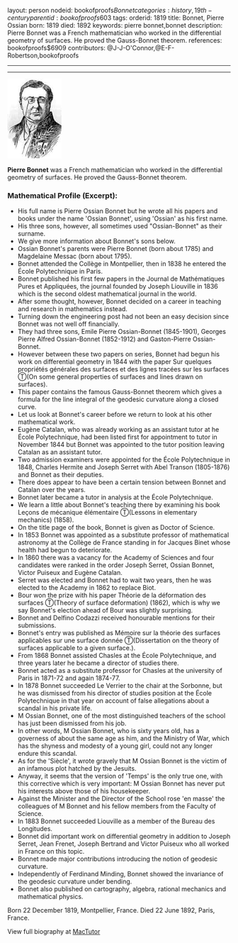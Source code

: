 layout: person
nodeid: bookofproofs$Bonnet
categories: history,19th-century
parentid: bookofproofs$603
tags: 
orderid: 1819
title: Bonnet, Pierre Ossian
born: 1819
died: 1892
keywords: pierre bonnet,bonnet
description: Pierre Bonnet was a French mathematician who worked in the differential geometry of surfaces. He proved the Gauss-Bonnet theorem.
references: bookofproofs$6909
contributors: @J-J-O'Connor,@E-F-Robertson,bookofproofs

---



---

![Bonnet.jpg](https://github.com/bookofproofs/bookofproofs.github.io/blob/main/_sources/_assets/images/portraits/Bonnet.jpg?raw=true)

**Pierre Bonnet** was a French mathematician who worked in the differential geometry of surfaces. He proved the Gauss-Bonnet theorem.

### Mathematical Profile (Excerpt):
* His full name is Pierre Ossian Bonnet but he wrote all his papers and books under the name 'Ossian Bonnet', using 'Ossian' as his first name.
* His three sons, however, all sometimes used "Ossian-Bonnet" as their surname.
* We give more information about Bonnet's sons below.
* Ossian Bonnet's parents were Pierre Bonnet (born about 1785) and Magdelaine Messac (born about 1795).
* Bonnet attended the Collège in Montpellier, then in 1838 he entered the École Polytechnique in Paris.
* Bonnet published his first few papers in the Journal de Mathématiques Pures et Appliquées, the journal founded by Joseph Liouville in 1836 which is the second oldest mathematical journal in the world.
* After some thought, however, Bonnet decided on a career in teaching and research in mathematics instead.
* Turning down the engineering post had not been an easy decision since Bonnet was not well off financially.
* They had three sons, Emile Pierre Ossian-Bonnet (1845-1901), Georges Pierre Alfred Ossian-Bonnet (1852-1912) and Gaston-Pierre Ossian-Bonnet.
* However between these two papers on series, Bonnet had begun his work on differential geometry in 1844 with the paper Sur quelques propriétés générales des surfaces et des lignes tracées sur les surfaces Ⓣ(On some general properties of surfaces and lines drawn on surfaces).
* This paper contains the famous    Gauss-Bonnet theorem which gives a formula for the line integral of the geodesic curvature along a closed curve.
* Let us look at Bonnet's career before we return to look at his other mathematical work.
* Eugène Catalan, who was already working as an assistant tutor at he École Polytechnique, had been listed first for appointment to tutor in November 1844 but Bonnet was appointed to the tutor position leaving Catalan as an assistant tutor.
* Two admission examiners were appointed for the École Polytechnique in 1848, Charles Hermite and Joseph Serret with Abel Transon (1805-1876) and Bonnet as their deputies.
* There does appear to have been a certain tension between Bonnet and Catalan over the years.
* Bonnet later became a tutor in analysis at the École Polytechnique.
* We learn a little about Bonnet's teaching there by examining his book Leçons de mécanique élémentaire Ⓣ(Lessons in elementary mechanics) (1858).
* On the title page of the book, Bonnet is given as Doctor of Science.
* In 1853 Bonnet was appointed as a substitute professor of mathematical astronomy at the Collège de France standing in for Jacques Binet whose health had begun to deteriorate.
* In 1860 there was a vacancy for the Academy of Sciences and four candidates were ranked in the order Joseph Serret, Ossian Bonnet, Victor Puiseux and Eugène Catalan.
* Serret was elected and Bonnet had to wait two years, then he was elected to the Academy in 1862 to replace Biot.
* Bour won the prize with his paper Théorie de la déformation des surfaces Ⓣ(Theory of surface deformation) (1862), which is why we say Bonnet's election ahead of Bour was slightly surprising.
* Bonnet and Delfino Codazzi received honourable mentions for their submissions.
* Bonnet's entry was published as Mémoire sur la théorie des surfaces applicables sur une surface donnée Ⓣ(Dissertation on the theory of surfaces applicable to a given surface.).
* From 1868 Bonnet assisted Chasles at the École Polytechnique, and three years later he became a director of studies there.
* Bonnet acted as a substitute professor for Chasles at the university of Paris in 1871-72 and again 1874-77.
* In 1878 Bonnet succeeded Le Verrier to the chair at the Sorbonne, but he was dismissed from his director of studies position at the École Polytechnique in that year on account of false allegations about a scandal in his private life.
* M Ossian Bonnet, one of the most distinguished teachers of the school has just been dismissed from his job.
* In other words, M Ossian Bonnet, who is sixty years old, has a governess of about the same age as him, and the Ministry of War, which has the shyness and modesty of a young girl, could not any longer endure this scandal.
* As for the 'Siècle', it wrote gravely that M Ossian Bonnet is the victim of an infamous plot hatched by the Jesuits.
* Anyway, it seems that the version of 'Temps' is the only true one, with this corrective which is very important: M Ossian Bonnet has never put his interests above those of his housekeeper.
* Against the Minister and the Director of the School rose 'en masse' the colleagues of M Bonnet and his fellow members from the Faculty of Science.
* In 1883 Bonnet succeeded Liouville as a member of the Bureau des Longitudes.
* Bonnet did important work on differential geometry in addition to Joseph Serret, Jean Frenet, Joseph Bertrand and Victor Puiseux who all worked in France on this topic.
* Bonnet made major contributions introducing the notion of geodesic curvature.
* Independently of Ferdinand Minding, Bonnet showed the invariance of the geodesic curvature under bending.
* Bonnet also published on cartography, algebra, rational mechanics and mathematical physics.

Born 22 December 1819, Montpellier, France. Died 22 June 1892, Paris, France.

View full biography at [MacTutor](https://mathshistory.st-andrews.ac.uk/Biographies/Bonnet/)
